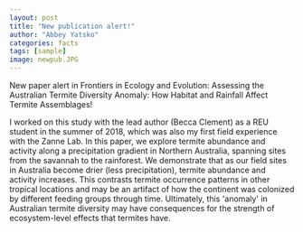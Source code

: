 ```yaml
---
layout: post
title: "New publication alert!"
author: "Abbey Yatsko"
categories: facts
tags: [sample]
image: newpub.JPG
---
```


New paper alert in Frontiers in Ecology and Evolution: Assessing the Australian Termite Diversity Anomaly: How Habitat and Rainfall Affect Termite Assemblages!

I worked on this study with the lead author (Becca Clement) as a REU student in the summer of 2018, which was also my first field experience with the Zanne Lab. In this paper, we explore termite abundance and activity along a precipitation gradient in Northern Australia, spanning sites from the savannah to the rainforest. We demonstrate that as our field sites in Australia become drier (less precipitation), termite abundance and activity increases. This contrasts termite occurrence patterns in other tropical locations and may be an artifact of how the continent was colonized by different feeding groups through time. Ultimately, this 'anomaly' in Australian termite diversity may have consequences for the strength of ecosystem-level effects that termites have. 
